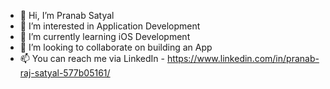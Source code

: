 - 👋 Hi, I’m Pranab Satyal
- 👀 I’m interested in Application Development
- 🌱 I’m currently learning iOS Development
- 💞️ I’m looking to collaborate on building an App
- 📫 You can reach me via LinkedIn - https://www.linkedin.com/in/pranab-raj-satyal-577b05161/
